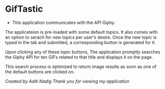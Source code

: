 # GifTastic

* This application communicates with the API Giphy.

The applicateion is pre-loaded with some default topics. 
It also comes with an option to serach for new topics per user's desire. Once the new topic is typed in the tab and submitted, a corresponding button is generated for it.

Upon clicking any of these topic buttons, The application promptly searches the Giphy API for ten GIFs related to that title and displays it on the page. 

This search process is optimized to return image results as soon as one of the default buttons are clicked on.



*Created by Aditi Nadig*
*Thank you for viewing my application*
